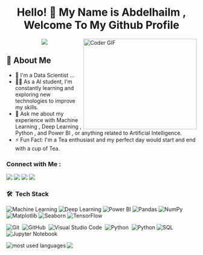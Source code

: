 
<h1 align="center">Hello! 👋 <!-- <img src="https://raw.githubusercontent.com/MartinHeinz/MartinHeinz/master/wave.gif" width="25px"> --> My Name is Abdelhailm , Welcome To My Github Profile </h1>

<img align="right" src="https://media.giphy.com/media/SWoSkN6DxTszqIKEqv/giphy.gif" alt="Coder GIF" width="300" height="240">

<p align="center">
  <img src="https://readme-typing-svg.demolab.com?lines=%D9%82%D9%8E%D8%A7%D9%84%D9%8E+%D8%AA%D9%8E%D8%B9%D9%8E%D8%A7%D9%84%D9%8E%D9%89+%D9%88%D9%8E%D9%82%D9%8F%D9%84%D9%92+%D8%B1%D9%8E%D8%A8%D9%91%D9%90+%D8%B2%D9%90%D8%AF%D9%92%D9%86%D9%90%D9%8A+%D8%B9%D9%90%D9%84%D9%92%D9%85%D9%8B%D8%A7&center=true&width=600&height=60&font=Fira+Code&pause=1000&color=0000FF" />
</p>


## 🚀 About Me



- 🏢 I'm a Data Scientist ...
- 👨‍💻 As a AI student, I'm constantly learning and exploring new technologies to improve my skills.
- 💬 Ask me about my experience with Machine Learning , Deep Learning , Python , and Power BI , or anything related to Artificial Intelligence.
- ⚡  Fun Fact: I'm a Tea enthusiast and my perfect day would start and end with a cup of Tea.




### Connect with Me :

<a href="https://linkedin.com/in/abdelhalimashraf" target="_blank"><img src="https://img.shields.io/badge/-Abdelhalim%20Ashraf-0077B5?style=for-the-badge&logo=Linkedin&logoColor=white"/></a>
<a href="https://wa.me/01141441497" target="_blank"><img src="https://img.shields.io/badge/-WhatsApp-25D366?style=for-the-badge&logo=whatsapp&logoColor=white"/></a>
<a href="mailto:abdo78ashraf@gmail.com" target="_blank"><img src="https://img.shields.io/badge/-Email-D14836?style=for-the-badge&logo=gmail&logoColor=white"/></a>
<a href="https://www.kaggle.com/abdoashraf90" target="_blank"><img src="https://img.shields.io/badge/-Kaggle-20BEFF?style=for-the-badge&logo=kaggle&logoColor=white"/></a>





### 🛠 &nbsp;Tech Stack


![Machine Learning](https://img.shields.io/badge/-Machine%20Learning%20-05122A?style=flat&logo=python)
![Deep Learning](https://img.shields.io/badge/-Deep%20Learning%20-05122A?style=flat&logo=tensorflow)
![Power BI](https://img.shields.io/badge/-Power%20BI%20-05122A?style=flat&logo=powerbi)
![Pandas](https://img.shields.io/badge/-Pandas%20-05122A?style=flat&logo=pandas)
![NumPy](https://img.shields.io/badge/-NumPy%20-05122A?style=flat&logo=numpy)
![Matplotlib](https://img.shields.io/badge/-Matplotlib%20-05122A?style=flat&logo=matplotlib)
![Seaborn](https://img.shields.io/badge/-Seaborn%20-05122A?style=flat&logo=seaborn)
![TensorFlow](https://img.shields.io/badge/-TensorFlow%20-05122A?style=flat&logo=tensorflow)

![Git](https://img.shields.io/badge/-Git-05122A?style=flat&logo=git)&nbsp;
![GitHub](https://img.shields.io/badge/-GitHub-05122A?style=flat&logo=github)&nbsp;
![Visual Studio Code](https://img.shields.io/badge/-Visual%20Studio%20Code-05122A?style=flat&logo=visual-studio-code&logoColor=007ACC)&nbsp;
![Python](https://img.shields.io/badge/-Python%20-05122A?style=flat&logo=python)&nbsp;
![Python](https://img.shields.io/badge/-Python%20-05122A?style=flat&logo=python)
![SQL](https://img.shields.io/badge/-SQL%20-05122A?style=flat&logo=postgresql)
![Jupyter Notebook](https://img.shields.io/badge/-Jupyter%20Notebook%20-05122A?style=flat&logo=jupyter)


<img align="left" src="https://github-readme-stats.vercel.app/api/top-langs?username=ABDELHALIM9&show_icons=true&locale=en&layout=compact&theme=radical" alt="most used languages" />

<a href="https://komarev.com/ghpvc/?username=ABDELHALIM9&style=for-the-badge">
    <img src="https://komarev.com/ghpvc/?username=ABDELHALIM9&style=for-the-badge">
</a>





